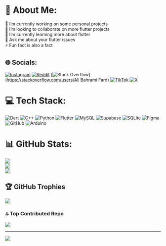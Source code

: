 # 💫 About Me:
🔭 I’m currently working on some personal projects<br>👯 I’m looking to collaborate on more flutter projects<br>🌱 I’m currently learning more about flutter<br>💬 Ask me about your flutter issues<br>⚡ Fun fact is also a fact


## 🌐 Socials:
[![Instagram](https://img.shields.io/badge/Instagram-%23E4405F.svg?logo=Instagram&logoColor=white)](https://instagram.com/ali_bahramifard81) [![Reddit](https://img.shields.io/badge/Reddit-%23FF4500.svg?logo=Reddit&logoColor=white)](https://reddit.com/user/THUNDERGOD11) [![Stack Overflow](https://img.shields.io/badge/-Stackoverflow-FE7A16?logo=stack-overflow&logoColor=white)](https://stackoverflow.com/users/Ali Bahrami Fard) [![TikTok](https://img.shields.io/badge/TikTok-%23000000.svg?logo=TikTok&logoColor=white)](https://tiktok.com/@alibt1313) [![X](https://img.shields.io/badge/X-black.svg?logo=X&logoColor=white)](https://x.com/AliBahrami54919) 

# 💻 Tech Stack:
![Dart](https://img.shields.io/badge/dart-%230175C2.svg?style=for-the-badge&logo=dart&logoColor=white) ![C++](https://img.shields.io/badge/c++-%2300599C.svg?style=for-the-badge&logo=c%2B%2B&logoColor=white) ![Python](https://img.shields.io/badge/python-3670A0?style=for-the-badge&logo=python&logoColor=ffdd54) ![Flutter](https://img.shields.io/badge/Flutter-%2302569B.svg?style=for-the-badge&logo=Flutter&logoColor=white) ![MySQL](https://img.shields.io/badge/mysql-4479A1.svg?style=for-the-badge&logo=mysql&logoColor=white) ![Supabase](https://img.shields.io/badge/Supabase-3ECF8E?style=for-the-badge&logo=supabase&logoColor=white) ![SQLite](https://img.shields.io/badge/sqlite-%2307405e.svg?style=for-the-badge&logo=sqlite&logoColor=white) ![Figma](https://img.shields.io/badge/figma-%23F24E1E.svg?style=for-the-badge&logo=figma&logoColor=white) ![GitHub](https://img.shields.io/badge/github-%23121011.svg?style=for-the-badge&logo=github&logoColor=white) ![Arduino](https://img.shields.io/badge/-Arduino-00979D?style=for-the-badge&logo=Arduino&logoColor=white)
# 📊 GitHub Stats:
![](https://github-readme-stats.vercel.app/api?username=AliBahramiFard81&theme=onedark&hide_border=false&include_all_commits=true&count_private=true)<br/>
![](https://github-readme-streak-stats.herokuapp.com/?user=AliBahramiFard81&theme=onedark&hide_border=false)<br/>
![](https://github-readme-stats.vercel.app/api/top-langs/?username=AliBahramiFard81&theme=onedark&hide_border=false&include_all_commits=true&count_private=true&layout=compact)

## 🏆 GitHub Trophies
![](https://github-profile-trophy.vercel.app/?username=AliBahramiFard81&theme=onedark&no-frame=true&no-bg=false&margin-w=4)

### 🔝 Top Contributed Repo
![](https://github-contributor-stats.vercel.app/api?username=AliBahramiFard81&limit=5&theme=onedark&combine_all_yearly_contributions=true)

---
[![](https://visitcount.itsvg.in/api?id=AliBahramiFard81&icon=2&color=0)](https://visitcount.itsvg.in)

<!-- Proudly created with GPRM ( https://gprm.itsvg.in ) -->
